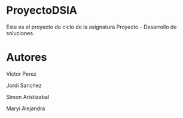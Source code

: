 # ProyectoDSIA

Este es el proyecto de ciclo de la asignatura Proyecto - Desarrollo de soluciones. 

# Autores
Victor Perez

Jordi Sanchez

Simon Aristizabal

Maryi Alejandra